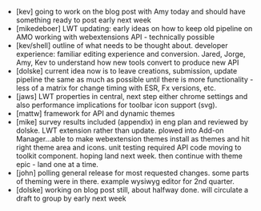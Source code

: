 * [kev] going to work on the blog post with Amy today and should have something ready to post early next week
* [mikedeboer] LWT updating: early ideas on how to keep old pipeline on AMO working with webextensions API - technically possible
* [kev/shell] outline of what needs to be thought about.  developer experience: familiar editing experience and conversion.  Jared, Jorge, Amy, Kev to understand how new tools convert to produce new API 
* [dolske] current idea now is to leave creations, submission, update pipeline the same as much as possible until there is more functionality - less of a matrix for change timing with ESR, Fx versions, etc.
* [jaws] LWT properties in central, next step either chrome settings and also performance implications for toolbar icon support (svg).
* [mattw] framework for API and dynamic themes
* [mike] survey results included (appendix) in eng plan and reviewed by dolske.  LWT extension rather than update.  plowed into Add-on Manager...able to make webextension themes install as themes and hit right theme area and icons.  unit testing required API code moving to toolkit component.  hoping land next week.  then continue with theme epic - land one at a time.
* [john] polling general release for most requested changes.  some parts of theming were in there.  example wysiwyg editor for 2nd quarter.
* [dolske] working on blog post still, about halfway done. will circulate a draft to group by early next week
